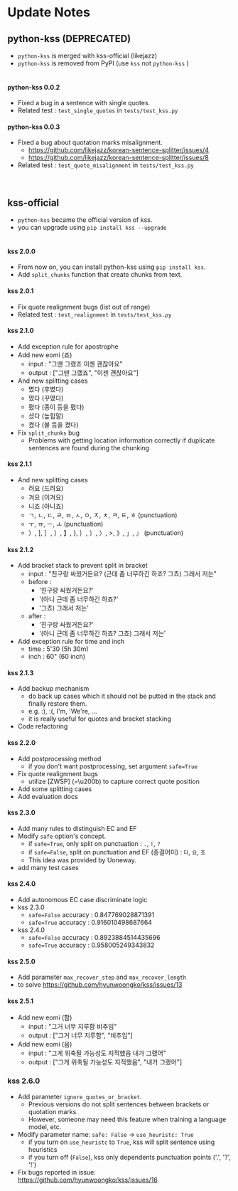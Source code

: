 # Update Notes
## python-kss (DEPRECATED)
- `python-kss` is merged with kss-official (likejazz)
- `python-kss` is removed from PyPI (use `kss` not `python-kss` )
<br><br>

#### python-kss 0.0.2
- Fixed a bug in a sentence with single quotes.
- Related test : `test_single_quotes` in `tests/test_kss.py`
#### python-kss 0.0.3
- Fixed a bug about quotation marks misalignment.
  - https://github.com/likejazz/korean-sentence-splitter/issues/4
  - https://github.com/likejazz/korean-sentence-splitter/issues/8
- Related test : `test_quote_misalignment` in `tests/test_kss.py`
<br><br><br>

## kss-official
- `python-kss` became the official version of kss.
- you can upgrade using `pip install kss --upgrade`
<br><br>

#### kss 2.0.0
- From now on, you can install python-kss using `pip install kss`.
- Add `split_chunks` function that create chunks from text.
#### kss 2.0.1
- Fix quote realignment bugs (list out of range)
- Related test : `test_realignment` in `tests/test_kss.py`
#### kss 2.1.0
- Add exception rule for apostrophe
- Add new eomi (죠)
  - input : "그땐 그랬죠 이젠 괜찮아요"
  - output : ["그땐 그랬죠", "이젠 괜찮아요"]
- And new splitting cases
  - 볐다 (후볐다)
  - 몄다 (꾸몄다)
  - 폈다 (종이 등을 폈다)
  - 셨다 (높힘말)
  - 켰다 (불 등을 켰다)
- Fix `split_chunks` bug
  - Problems with getting location information correctly if duplicate sentences are found during the chunking
#### kss 2.1.1
- And new splitting cases
  - 려요 (드려요)
  - 겨요 (이겨요)
  - 니죠 (아니죠)
  - ㄱ, ㄴ, ㄷ, ㄹ, ㅂ, ㅅ, ㅇ, ㅈ, ㅊ, ㅋ, ㅌ, ㅎ (punctuation)
  - ㅜ, ㅠ, ㅡ, ㅗ (punctuation)
  - ）, ], ］, 〕, 】, }, ｝, 〕, 〉, >, 》, 」, 』 (punctuation)
#### kss 2.1.2
- Add bracket stack to prevent split in bracket
    - input : "친구랑 싸웠거든요? (근데 좀 너무하긴 하죠? 그쵸) 그래서 저는"
    - before : 
      - '친구랑 싸웠거든요?'
      - '(아니 근데 좀 너무하긴 하죠?'
      - '그쵸) 그래서 저는'
    - after : 
      - '친구랑 싸웠거든요?'
      - '(아니 근데 좀 너무하긴 하죠? 그쵸) 그래서 저는'
- Add exception rule for time and inch
  - time : 5'30 (5h 30m)
  - inch : 60" (60 inch)
#### kss 2.1.3
- Add backup mechanism
  - do back up cases which it should not be putted in the stack  and finally restore them.
  - e.g. :), :(, I'm, 'We're, ...
  - it is really useful for quotes and bracket stacking
- Code refactoring
#### kss 2.2.0
- Add postprocessing method
  - if you don't want postprocessing, set argument `safe=True`
- Fix quote realignment bugs
  - utilize [ZWSP] (=\u200b) to capture correct quote position
- Add some splitting cases
- Add evaluation docs
#### kss 2.3.0
- Add many rules to distinguish EC and EF
- Modify `safe` option's concept. 
  - if `safe=True`, only split on punctuation : `.`, `!`, `?`
  - if `safe=False`, split on punctuation and EF (종결어미) : `다`, `요`, `죠`
  - This idea was provided by Uoneway.
- add many test cases

#### kss 2.4.0
- Add autonomous EC case discriminate logic
- kss 2.3.0
  - `safe=False` accuracy : 0.847769028871391
  - `safe=True` accuracy : 0.916010498687664
- kss 2.4.0
  - `safe=False` accuracy : 0.8923884514435696
  - `safe=True` accuracy : 0.958005249343832

#### kss 2.5.0
- Add parameter `max_recover_step` and `max_recover_length`
- to solve https://github.com/hyunwoongko/kss/issues/13

#### kss 2.5.1
- Add new eomi (함)
  - input : "그거 너무 지루함 비추임"
  - output : ["그거 너무 지루함", "비추임"]
- Add new eomi (음)
  - input : "그게 위축될 가능성도 지적했음 내가 그랬어"
  - output : ["그게 위축될 가능성도 지적했음", "내가 그랬어"]

### kss 2.6.0
- Add parameter `ignore_quotes_or_bracket`.
  - Previous versions do not split sentences between brackets or quotation marks. 
  - However, someone may need this feature when training a language model, etc.
- Modify parameter name: `safe: False` → `use_heuristc: True` 
  - if you turn on `use_heuristc` to `True`, kss will split sentence using heuristics
  - if you turn off (`False`), kss only dependents punctuation points ('.', '?', '!')
- Fix bugs reported in issue: https://github.com/hyunwoongko/kss/issues/16